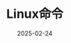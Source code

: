 ---
title: "Linux命令"
collection: posts
type: "posts"
date: 2025-02-24
location: "Hefei"
layout: blank
---